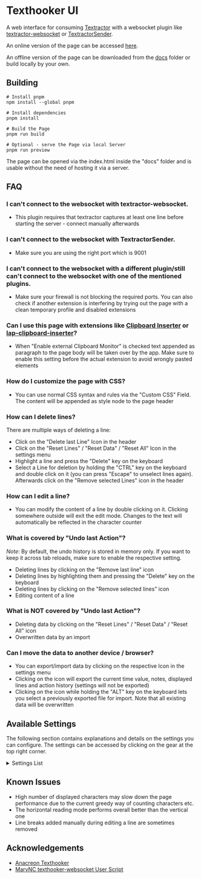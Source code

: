 # Texthooker UI

A web interface for consuming [Textractor](https://github.com/Artikash/Textractor) with a websocket plugin like [textractor-websocket](https://github.com/sadolit/textractor-websocket) or [TextractorSender](https://github.com/KamWithK/TextractorSender).

An online version of the page can be accessed [here](https://renji-xd.github.io/texthooker-ui/).

An offline version of the page can be downloaded from the [docs](https://raw.githubusercontent.com/Renji-XD/texthooker-ui/main/docs/index.html) folder or build locally by your own.

## Building

```
# Install pnpm
npm install --global pnpm

# Install dependencies
pnpm install

# Build the Page
pnpm run build

# Optional - serve the Page via local Server
pnpm run preview
```

The page can be opened via the index.html inside the "docs" folder and is usable without the need of hosting it via a server.

## FAQ

### I can't connect to the websocket with textractor-websocket.

-   This plugin requires that textractor captures at least one line before starting the server - connect manually afterwards

### I can't connect to the websocket with TextractorSender.

-   Make sure you are using the right port which is 9001

### I can't connect to the websocket with a different plugin/still can't connect to the websocket with one of the mentioned plugins.

-   Make sure your firewall is not blocking the required ports. You can also check if another extension is interfering by trying out the page with a clean temporary profile and disabled extensions

### Can I use this page with extensions like [Clipboard Inserter](https://github.com/kmltml/clipboard-inserter) or [lap-clipboard-inserter](https://github.com/laplus-sadness/lap-clipboard-inserter)?

-   When "Enable external Clipboard Monitor" is checked text appended as paragraph to the page body will be taken over by the app. Make sure to enable this setting before the actual extension to avoid wrongly pasted elements

### How do I customize the page with CSS?

-   You can use normal CSS syntax and rules via the "Custom CSS" Field. The content will be appended as style node to the page header

### How can I delete lines?

There are multiple ways of deleting a line:

-   Click on the "Delete last Line" Icon in the header
-   Click on the "Reset Lines" / "Reset Data" / "Reset All" Icon in the settings menu
-   Highlight a line and press the "Delete" key on the keyboard
-   Select a Line for deletion by holding the "CTRL" key on the keyboard and double click on it (you can press "Escape" to unselect lines again). Afterwards click on the "Remove selected Lines" icon in the header

### How can I edit a line?

-   You can modify the content of a line by double clicking on it. Clicking somewhere outside will exit the edit mode. Changes to the text will automatically be reflected in the character counter

### What is covered by "Undo last Action"?

_Note_: By default, the undo history is stored in memory only. If you want to keep it across tab reloads, make sure to enable the respective setting.

-   Deleting lines by clicking on the "Remove last line" icon
-   Deleting lines by highlighting them and pressing the "Delete" key on the keyboard
-   Deleting lines by clicking on the "Remove selected lines" icon
-   Editing content of a line

### What is NOT covered by "Undo last Action"?

-   Deleting data by clicking on the "Reset Lines" / "Reset Data" / "Reset All" icon
-   Overwritten data by an import

### Can I move the data to another device / browser?

-   You can export/import data by clicking on the respective Icon in the settings menu
-   Clicking on the icon will export the current time value, notes, displayed lines and action history (settings will not be exported)
-   Clicking on the icon while holding the "ALT" key on the keyboard lets you select a previously exported file for import. Note that all existing data will be overwritten


## Available Settings

The following section contains explanations and details on the settings you can configure. The settings can be accessed by clicking on the gear at the top right corner.

<details style="cursor: pointer;">
    <summary>Settings List</summary>

| Setting | Description |
|-|-|
| Window Title | Lets you set the current document title. This can be used with Yomichan to tag your created cards. |
| WebSocket | URL of the WebSocket to which you want to connect. |
| Font Size | The font size, in number of pixels. |
| Online Font | Lets you select a font from a predefined selection. This requires an online connection in order to work. |
| AFK Timer (s) | Number of seconds after which the timer will automatically pause without page interaction (no new line, text selection, or pointer move). |
| Adjust Timer after AFK | If enabled, the timer will be subtracted by the configured `AFK Timer (s)` value whenever the timer was paused due to no page interaction. |
| Enable external Clipboard Monitor | If enabled, this will allow the texthooker page to handle lines pasted by extensions like [Clipboard Inserter](https://github.com/kmltml/clipboard-inserter) or [lap-clipboard-inserter](https://github.com/laplus-sadness/lap-clipboard-inserter). |
| Store Stats persistently | If enabled, the stats (time, speed, etc.) will be stored in your local browser storage. This means the stats will be available after tab reloads, etc. |
| Store Notes persistently | If enabled, the text within the notes section will be stored in your local browser storage. |
| Store Lines persistently | If enabled, the inserted/pasted lines will be stored in your local browser storage. |
| Store Action History persistently | If enabled, the [revertible actions](#what-is-covered-by-undo-last-action) will be stored in your local browser storage. |
| Enable Paste | If enabled, this will allow the user to manually paste new lines to the texthooker page (i.e. with ctrl+v). |
| Flash on missed Line | If enabled, the page will flash every time a line is inserted/pasted *if your timer is paused*. These lines will be ignored from stats collection. |
| Allow new Line during Pause | If enabled, this will allow the page to insert/paste new lines even with a paused timer. |
| Autostart Timer during Pause | If enabled, the time will automatically re-start if it was paused and new lines were inserted/pasted. |
| Prevent Last Line Duplicate | If enabled, this will prevent the insertion/pasting of a line if the text is equal to the last line. |
| Prevent Global Duplicate | This is the same as the above, except the line is checked against the entire document, and will not be inserted/pasted if it is found anywhere within the document. |
| Display Text vertically | If enabled, the lines will be displayed vertically instead horizontally. |
| Reverse Line Order | If enabled, the new lines will be appended on top (horizontal mode) / left (vertical mode) instead of bottom / right respectively. |
| Preserve Whitespace | If enabled, whitespace (such as spaces, new line characters, etc.) will preserved. TODO |
| Remove all Whitespace | If enabled, all whitespace will be removed from the lines before they are inserted into the page. |
| Show Timer | If enabled, the page will display the current passed (active) time in the header. |
| Show Speed | If enabled, the page will display the current characters per hour in the header. |
| Show Character Count | If enabled, the page will display the current number of displayed characters within the page. |
| Show Line Count | If enabled, the page will display the current number of inserted lines within the page. |
| Blur Stats | If enabled, the displayed stats will be blurred. These stats are unblurred on hover. |
| Custom CSS | Lets you insert custom CSS rules to customize the page further. |

</details>

## Known Issues

-   High number of displayed characters may slow down the page performance due to the current greedy way of counting characters etc.
-   The horizontal reading mode performs overall better than the vertical one
-   Line breaks added manually during editing a line are sometimes removed

## Acknowledgements

-   [Anacreon Texthooker](https://anacreondjt.gitlab.io/texthooker.html)
-   [MarvNC texthooker-websocket User Script](https://github.com/MarvNC/texthooker-websocket)
